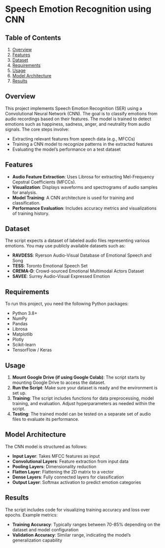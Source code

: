# Speech Emotion Recognition using CNN

## Table of Contents
1. [Overview](#overview)
2. [Features](#features)
3. [Dataset](#dataset)
4. [Requirements](#requirements)
5. [Usage](#usage)
6. [Model Architecture](#model-architecture)
7. [Results](#results)

## Overview
This project implements Speech Emotion Recognition (SER) using a Convolutional Neural Network (CNN). The goal is to classify emotions from audio recordings based on their features. The model is trained to detect emotions such as happiness, sadness, anger, and neutrality from audio signals. The core steps involve:
- Extracting relevant features from speech data (e.g., MFCCs)
- Training a CNN model to recognize patterns in the extracted features
- Evaluating the model’s performance on a test dataset

## Features
- **Audio Feature Extraction**: Uses Librosa for extracting Mel-Frequency Cepstral Coefficients (MFCCs).
- **Visualization**: Displays waveforms and spectrograms of audio samples for analysis.
- **Model Training**: A CNN architecture is used for training and classification.
- **Performance Evaluation**: Includes accuracy metrics and visualizations of training history.

## Dataset
The script expects a dataset of labeled audio files representing various emotions. You may use publicly available datasets such as:
- **RAVDESS**: Ryerson Audio-Visual Database of Emotional Speech and Song
- **TESS**: Toronto Emotional Speech Set
- **CREMA-D**: Crowd-sourced Emotional Multimodal Actors Dataset
- **SAVEE**: Surrey Audio-Visual Expressed Emotion

## Requirements
To run this project, you need the following Python packages:
- Python 3.8+
- NumPy
- Pandas
- Librosa
- Matplotlib
- Plotly
- Scikit-learn
- TensorFlow / Keras

## Usage
1. **Mount Google Drive (if using Google Colab)**: The script starts by mounting Google Drive to access the dataset.
2. **Run the Script**: Make sure your dataset is ready and the environment is set up.
3. **Training**: The script includes functions for data preprocessing, model training, and evaluation. Adjust hyperparameters as needed within the script.
4. **Testing**: The trained model can be tested on a separate set of audio files to evaluate its performance.

## Model Architecture
The CNN model is structured as follows:
- **Input Layer**: Takes MFCC features as input
- **Convolutional Layers**: Feature extraction from input data
- **Pooling Layers**: Dimensionality reduction
- **Flatten Layer**: Flattening the 2D matrix to a vector
- **Dense Layers**: Fully connected layers for classification
- **Output Layer**: Softmax activation to predict emotion categories

## Results
The script includes code for visualizing training accuracy and loss over epochs. Example metrics:
- **Training Accuracy**: Typically ranges between 70-85% depending on the dataset and model configuration
- **Validation Accuracy**: Similar range, indicating the model’s generalization capability
